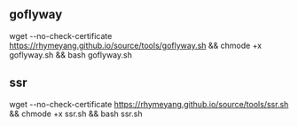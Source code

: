 
## goflyway

  wget --no-check-certificate https://rhymeyang.github.io/source/tools/goflyway.sh && chmode +x goflyway.sh && bash goflyway.sh

## ssr

wget --no-check-certificate https://rhymeyang.github.io/source/tools/ssr.sh && chmode +x ssr.sh && bash ssr.sh
